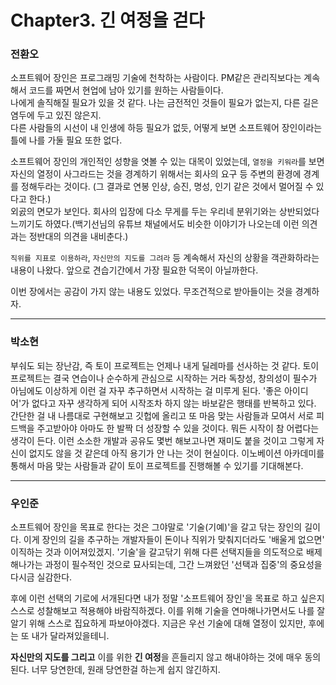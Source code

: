 # Chapter3. 긴 여정을 걷다

### 전환오

소프트웨어 장인은 프로그래밍 기술에 천착하는 사람이다. PM같은 관리직보다는 계속해서 코드를 짜면서 현업에 남아 있기를 원하는 사람들이다.  
나에게 솔직해질 필요가 있을 것 같다. 나는 금전적인 것들이 필요가 없는지, 다른 길은 염두에 두고 있진 않은지.  
다른 사람들의 시선이 내 인생에 하등 필요가 없듯, 어떻게 보면 소프트웨어 장인이라는 틀에 나를 가둘 필요 또한 없다.

소프트웨어 장인의 개인적인 성향을 엿볼 수 있는 대목이 있었는데, `열정을 키워라`를 보면 자신의 열정이 사그라드는 것을 경계하기 위해서는
회사의 요구 등 주변의 환경에 경계를 정해두라는 것이다. (그 결과로 연봉 인상, 승진, 명성, 인기 같은 것에서 멀어질 수 있다고 한다.)  
외곬의 면모가 보인다. 회사의 입장에 다소 무게를 두는 우리네 분위기와는 상반되었다 느끼기도 하였다.(백기선님의 유튜브 채널에서도 비슷한 이야기가 나오는데 이런 의견과는 정반대의 의견을 내비춘다.)

`직위를 지표로 이용하라`, `자신만의 지도를 그려라` 등 계속해서 자신의 상황을 객관화하라는 내용이 나왔다. 앞으로 견습기간에서 가장 필요한 덕목이 아닐까한다.

이번 장에서는 공감이 가지 않는 내용도 있었다. 무조건적으로 받아들이는 것을 경계하자.

---
### 박소현

부숴도 되는 장난감, 즉 토이 프로젝트는 언제나 내게 딜레마를 선사하는 것 같다. 토이 프로젝트는 결국 연습이나 순수하게 관심으로 시작하는 거라 독창성, 창의성이 필수가 아님에도 이상하게 이런 걸 자꾸 추구하면서 시작하는 걸 미루게 된다. '좋은 아이디어'가 없다고 자꾸 생각하게 되어 시작조차 하지 않는 바보같은 행태를 반복하고 있다. 간단한 걸 내 나름대로 구현해보고 깃헙에 올리고 또 마음 맞는 사람들과 모여서 서로 피드백을 주고받아야 아마도 한 발짝 더 성장할 수 있을 것이다. 뭐든 시작이 참 어렵다는 생각이 든다. 이런 소소한 개발과 공유도 몇번 해보고나면 재미도 붙을 것이고 그렇게 자신이 없지도 않을 것 같은데 아직 용기가 안 나는 것이 현실이다. 이노베이션 아카데미를 통해서 마음 맞는 사람들과 같이 토이 프로젝트를 진행해볼 수 있기를 기대해본다. 

---
### 우인준

소프트웨어 장인을 목표로 한다는 것은 그야말로 '기술(기예)'을 갈고 닦는 장인의 길이다. 이게 장인의 길을 추구하는 개발자들이 돈이나 직위가 맞춰지더라도 '배울게 없으면' 이직하는 것과 이어져있겠지. '기술'을 갈고닦기 위해 다른 선택지들을 의도적으로 배제해나가는 과정이 필수적인 것으로 묘사되는데, 그간 느껴왔던 '선택과 집중'의 중요성을 다시금 실감한다. 

후에 이런 선택의 기로에 서개된다면 내가 정말 '소프트웨어 장인'을 목표로 하고 싶은지 스스로 성찰해보고 적용해야 바람직하겠다. 이를 위해 기술을 연마해나가면서도 나를 잘 알기 위해 스스로 집요하게 파보아야겠다. 지금은 우선 기술에 대해 열정이 있지만, 후에는 또 내가 달라져있을테니.

**자신만의 지도를 그리고** 이를 위한 **긴 여정**을 흔들리지 않고 해내야하는 것에 매우 동의된다. 너무 당연한데, 원래 당연한걸 하는게 쉽지 않긴하지.

